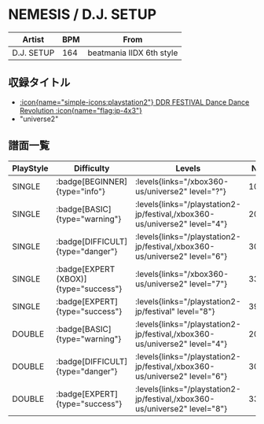 # NEMESIS / D.J. SETUP

|Artist|BPM|From|
|------|---|----|
|D.J. SETUP|164|beatmania IIDX 6th style|

## 収録タイトル

- [:icon{name="simple-icons:playstation2"} DDR FESTIVAL Dance Dance Revolution :icon{name="flag:jp-4x3"}](/playstation2-jp/festival)
- "universe2"

## 譜面一覧

|PlayStyle|Difficulty|Levels|Notes|Movie|
|---------|----------|------|-----|-----|
|SINGLE| :badge[BEGINNER]{type="info"}| :levels{links="/xbox360-us/universe2" level="?"}|102/0||
|SINGLE| :badge[BASIC]{type="warning"}| :levels{links="/playstation2-jp/festival,/xbox360-us/universe2" level="4"}|205/91||
|SINGLE| :badge[DIFFICULT]{type="danger"}| :levels{links="/playstation2-jp/festival,/xbox360-us/universe2" level="6"}|309/48||
|SINGLE| :badge[EXPERT (XBOX)]{type="success"}| :levels{links="/xbox360-us/universe2" level="7"}|335/75||
|SINGLE| :badge[EXPERT]{type="success"}| :levels{links="/playstation2-jp/festival" level="8"}|399/45||
|DOUBLE| :badge[BASIC]{type="warning"}| :levels{links="/playstation2-jp/festival,/xbox360-us/universe2" level="4"}|205/91||
|DOUBLE| :badge[DIFFICULT]{type="danger"}| :levels{links="/playstation2-jp/festival,/xbox360-us/universe2" level="6"}|309/48||
|DOUBLE| :badge[EXPERT]{type="success"}| :levels{links="/playstation2-jp/festival,/xbox360-us/universe2" level="8"}|335/75||
